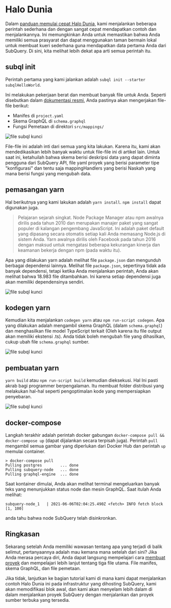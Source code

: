 # Halo Dunia

Dalam [panduan memulai cepat Halo Dunia](helloworld-localhost.md), kami menjalankan beberapa perintah sederhana dan dengan sangat cepat mendapatkan contoh dan menjalankannya. Ini memungkinkan Anda untuk memastikan bahwa Anda memiliki semua prasyarat dan dapat menggunakan taman bermain lokal untuk membuat kueri sederhana guna mendapatkan data pertama Anda dari SubQuery. Di sini, kita melihat lebih dekat apa arti semua perintah itu.

## subql init

Perintah pertama yang kami jalankan adalah `subql init --starter subqlHelloWorld`.

Ini melakukan pekerjaan berat dan membuat banyak file untuk Anda. Seperti disebutkan dalam [dokumentasi resmi](quickstart.md#configure-and-build-the-starter-project), Anda pastinya akan mengerjakan file-file berikut:

- Manifes di `project.yaml`
- Skema GraphQL di `schema.graphql`
- Fungsi Pemetaan di direktori `src/mappings/`

![file subql kunci](/assets/img/main_subql_files.png)

File-file ini adalah inti dari semua yang kita lakukan. Karena itu, kami akan mendedikasikan lebih banyak waktu untuk file-file ini di artikel lain. Untuk saat ini, ketahuilah bahwa skema berisi deskripsi data yang dapat diminta pengguna dari SubQuery API, file yaml proyek yang berisi parameter tipe "konfigurasi" dan tentu saja mappingHandlers yang berisi Naskah yang mana berisi fungsi yang mengubah data.

## pemasangan yarn

Hal berikutnya yang kami lakukan adalah `yarn install`. `npm install` dapat digunakan juga.

> Pelajaran sejarah singkat. Node Package Manager atau npm awalnya dirilis pada tahun 2010 dan merupakan manajer paket yang sangat populer di kalangan pengembang JavaScript. Ini adalah paket default yang dipasang secara otomatis setiap kali Anda memasang Node.js di sistem Anda. Yarn awalnya dirilis oleh Facebook pada tahun 2016 dengan maksud untuk mengatasi beberapa kekurangan kinerja dan keamanan bekerja dengan npm (pada waktu itu).

Apa yang dilakukan yarn adalah melihat file `package.json` dan mengunduh berbagai dependensi lainnya. Melihat file `package.json`, sepertinya tidak ada banyak dependensi, tetapi ketika Anda menjalankan perintah, Anda akan melihat bahwa 18.983 file ditambahkan. Ini karena setiap dependensi juga akan memiliki dependensinya sendiri.

![file subql kunci](/assets/img/dependencies.png)

## kodegen yarn

Kemudian kita menjalankan `codegen yarn` atau `npm run-script codegen`. Apa yang dilakukan adalah mengambil skema GraphQL (dalam `schema.graphql`) dan menghasilkan file model TypeScript terkait (Oleh karena itu file output akan memiliki ekstensi .ts). Anda tidak boleh mengubah file yang dihasilkan, cukup ubah file `schema.graphql` sumber.

![file subql kunci](/assets/img/typescript.png)

## pembuatan yarn

`yarn build` atau `npm run-script build` kemudian dieksekusi. Hal Ini pasti akrab bagi programmer berpengalaman. Itu membuat folder distribusi yang melakukan hal-hal seperti pengoptimalan kode yang mempersiapkan penyebaran.

![file subql kunci](/assets/img/distribution_folder.png)

## docker-compose

Langkah terakhir adalah perintah docker gabungan `docker-compose pull && docker-compose up` (dapat dijalankan secara terpisah juga). Perintah `pull` mengambil semua gambar yang diperlukan dari Docker Hub dan perintah `up` memulai container.

```shell
> docker-compose pull
Pulling postgres        ... done
Pulling subquery-node   ... done
Pulling graphql-engine  ... done
```

Saat kontainer dimulai, Anda akan melihat terminal mengeluarkan banyak teks yang menunjukkan status node dan mesin GraphQL. Saat itulah Anda melihat:

```
subquery-node_1   | 2021-06-06T02:04:25.490Z <fetch> INFO fetch block [1, 100]
```

anda tahu bahwa node SubQuery telah disinkronkan.

## Ringkasan

Sekarang setelah Anda memiliki wawasan tentang apa yang terjadi di balik selimut, pertanyaannya adalah mau kemana mana setelah dari sini? Jika Anda merasa percaya diri, Anda dapat langsung mempelajari cara [membuat proyek](../create/introduction.md) dan mempelajari lebih lanjut tentang tiga file utama. File manifes, skema GraphQL, dan file pemetaan.

Jika tidak, lanjutkan ke bagian tutorial kami di mana kami dapat menjalankan contoh Halo Dunia ini pada infrastruktur yang dihosting SubQuery, kami akan memodifikasi blok awal, dan kami akan menyelam lebih dalam di dalam menjalankan proyek SubQuery dengan menjalankan dan proyek sumber terbuka yang tersedia.

